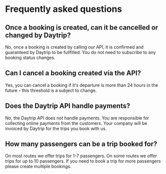 # Frequently asked questions

## Once a booking is created, can it be cancelled or changed by Daytrip?

No, once a booking is created by calling our API, it is confirmed and guaranteed by Daytrip to be fullfilled. You do not need to subscribe to any booking status changes.

## Can I cancel a booking created via the API?

Yes, you can cancel a booking if it's departure is more than 24 hours in the future - this threshold is a subject to change.

## Does the Daytrip API handle payments?

No, the Daytrip API does not handle payments. You are responsible for collecting online payments from the customers. Your company will be invoiced by Daytrip for the trips you book with us.

## How many passengers can be a trip booked for?

On most routes we offer trips for 1-7 passengers. On some routes we offer trips for up to 10 passengers. If you need to book a trip for more passengers please create multiple bookings.
